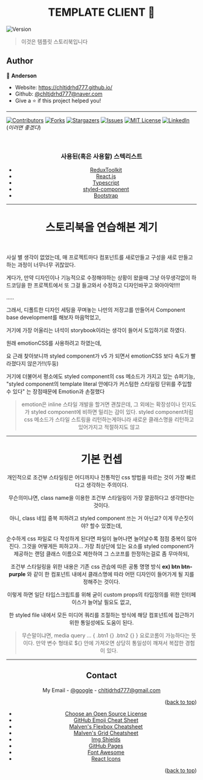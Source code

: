 <h1 align="center">TEMPLATE CLIENT 👋</h1>
<p>
  <img alt="Version" src="https://img.shields.io/badge/version-0.1.0-blue.svg?cacheSeconds=2592000" />
</p>

> 이것은 템플릿 스토리북입니다

## Author

👤 **Anderson**

- Website: https://chltjdrhd777.github.io/
- Github: [@chltjdrhd777@naver.com](https://github.com/chltjdrhd777@naver.com)
- Give a ⭐️ if this project helped you!

---

[![Contributors][contributors-shield]][contributors-url]
[![Forks][forks-shield]][forks-url]
[![Stargazers][stars-shield]][stars-url]
[![Issues][issues-shield]][issues-url]
[![MIT License][license-shield]][license-url]
[![LinkedIn][linkedin-shield]][linkedin-url]
<br/>
(_이러면 좋겠다_)

<!-- PROJECT LOGO -->
<br />
<div align="center">
  <h3 align="center">사용된(혹은 사용할) 스텍리스트</h3>

- [ReduxToolkit](https://redux-toolkit.js.org/)
- [React.js](https://reactjs.org/)
- [Typescript](https://www.typescriptlang.org/)
- [styled-component](https://styled-components.com/)
- [Bootstrap](https://getbootstrap.com)

---

# 스토리북을 연습해본 계기

<div align="left">
<br/>

사실 별 생각이 없었는데, 매 프로젝트마다 컴포넌트를 새로만들고 구성을 새로 만들고 하는 과정이 너무너무 귀찮았다.

게다가, 만약 디자인이나 기능적으로 수정해야하는 상황이 왔을때 그냥 아무생각없이 하드코딩을 한 프로젝트에서 또 그걸 들고와서 수정하고 디자인바꾸고 와아아악!!!!

.....

그래서, 디폴트한 디자인 세팅을 꾸며놓는 나만의 저장고를 만들어서 Component base development를 해보자 마음먹었고,

거기에 가장 어울리는 녀석이 storybook이라는 생각이 들어서 도입하기로 하였다.

원래 emotionCSS를 사용하려고 하였는데,

요 근래 찾아보니까 styled component가 v5 가 되면서 emotionCSS 보다 속도가 빨라졌다지 않은가!!(두둥)

거기에 더불어서 평소에도 styled component의 css 메소드가 가지고 있는 슈퍼기능, "styled component의 template literal 안에다가 커스텀한 스타일링 단위를 주입할 수 있다" 는 장점때문에 Emotion과 손절했다

</div>

> emotion은 inline 스타일 개발을 할거면 괜찮은데, 그 외에는 확장성이나 인지도가 styled component에 비하면 밀리는 감이 있다. styled component처럼 css 메소드가 스타일 스트링을 리턴하는게아니라 새로운 클래스명을 리턴하고 있어가지고 적절하지도 않고

---

# 기본 컨셉

개인적으로 조건부 스타일링은 어디까지나 전통적인 css 방법을 따르는 것이 가장 빠르다고 생각하는 주의이다.

무슨의미냐면, class name을 이용한 조건부 스타일링이 가장 깔끔하다고 생각한다는 것이다.

아니, class 네임 중복 피하려고 styled component 쓰는 거 아닌교? 이게 무슨짓이야? 할수 있곘는데,

순수하게 css 파일로 다 작성하게 된다면 파일이 늘어나면 늘어날수록 점점 중복이 많아진다. 그것을 어떻게든 피하고자...
가장 최상단에 있는 요소를 styled component가 제공하는 랜덤 클래스 이름으로 제한하여 그 스코프를 한정하는걸로 좀 무마하되,

조건부 스타일링을 위한 내용은 기존 css 관습에 따른 공통 명명 방식 **ex) btn btn-purple** 와 같이 한 컴포넌트 내에서 클래스명에 따라 어떤 디자인이 들어가게 될 지를 정해주는 것이다.

이렇게 하면 일단 타입스크립트를 위해 굳이 custom props의 타입정의를 위한 인터페이스가 늘어날 필요도 없고,

한 styled file 내에서 모든 미디어 쿼리를 조절하는 방식에 해당 컴포넌트에 접근하기 위한 통일성에도 도움이 된다.

> 무슨말이냐면, media query ... {
> .btn1 {}
> .btn2 {}
> } 요로코롬이 가능하다는 뜻이다. 만약 변수 형태로 ${} 안에 가져오면 상당히 통일성이 깨져서 복잡한 경험이 있다.

---

## Contact

My Email - [@google](chltjdrhd777@gmail.com) - chltjdrhd777@gmail.com

<p align="right">(<a href="#top">back to top</a>)</p>

<!-- ACKNOWLEDGMENTS -->

- [Choose an Open Source License](https://choosealicense.com)
- [GitHub Emoji Cheat Sheet](https://www.webpagefx.com/tools/emoji-cheat-sheet)
- [Malven's Flexbox Cheatsheet](https://flexbox.malven.co/)
- [Malven's Grid Cheatsheet](https://grid.malven.co/)
- [Img Shields](https://shields.io)
- [GitHub Pages](https://pages.github.com)
- [Font Awesome](https://fontawesome.com)
- [React Icons](https://react-icons.github.io/react-icons/search)

<p align="right">(<a href="#top">back to top</a>)</p>

<!-- MARKDOWN LINKS & IMAGES -->
<!-- https://www.markdownguide.org/basic-syntax/#reference-style-links -->

[contributors-shield]: https://img.shields.io/github/contributors/othneildrew/Best-README-Template.svg?style=for-the-badge
[contributors-url]: https://github.com/othneildrew/Best-README-Template/graphs/contributors
[forks-shield]: https://img.shields.io/github/forks/othneildrew/Best-README-Template.svg?style=for-the-badge
[forks-url]: https://github.com/othneildrew/Best-README-Template/network/members
[stars-shield]: https://img.shields.io/github/stars/othneildrew/Best-README-Template.svg?style=for-the-badge
[stars-url]: https://github.com/othneildrew/Best-README-Template/stargazers
[issues-shield]: https://img.shields.io/github/issues/othneildrew/Best-README-Template.svg?style=for-the-badge
[issues-url]: https://github.com/othneildrew/Best-README-Template/issues
[license-shield]: https://img.shields.io/github/license/othneildrew/Best-README-Template.svg?style=for-the-badge
[license-url]: https://github.com/othneildrew/Best-README-Template/blob/master/LICENSE.txt
[linkedin-shield]: https://img.shields.io/badge/-LinkedIn-black.svg?style=for-the-badge&logo=linkedin&colorB=555
[linkedin-url]: https://linkedin.com/in/othneildrew
